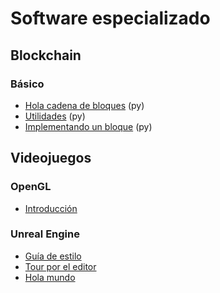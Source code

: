 # Software especializado

## Blockchain
### Básico
- [Hola cadena de bloques](https://github.com/mondeja/fullstack/tree/master/tecnologies/src/001-blockchain/001-hello_world) (py)
- [Utilidades](https://github.com/mondeja/fullstack/tree/master/tecnologies/src/001-blockchain/002-utils) (py)
- [Implementando un bloque](https://github.com/mondeja/fullstack/tree/master/tecnologies/src/001-blockchain/003-block) (py)

## Videojuegos

### OpenGL
- [Introducción](https://github.com/mondeja/fullstack/blob/master/tecnologies/src/002-videogames/opengl/0001-intro.md)

### Unreal Engine
- [Guía de estilo](https://github.com/Allar/ue4-style-guide)
- [Tour por el editor](https://github.com/mondeja/fullstack/blob/master/tecnologies/src/002-videogames/unreal-engine/editor-tour.md)
- [Hola mundo](https://github.com/mondeja/fullstack/blob/master/tecnologies/src/002-videogames/unreal-engine/hello-world.md)

